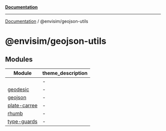 [**Documentation**](../../README.md)

---

[Documentation](../../README.md) / @envisim/geojson-utils

# @envisim/geojson-utils

## Modules

| Module                          | theme_description |
| ------------------------------- | ----------------- |
| [](.md)                         | -                 |
| [geodesic](geodesic.md)         | -                 |
| [geojson](geojson.md)           | -                 |
| [plate-carree](plate-carree.md) | -                 |
| [rhumb](rhumb.md)               | -                 |
| [type-guards](type-guards.md)   | -                 |
